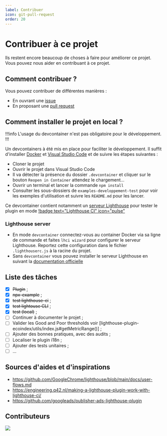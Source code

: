 ```yaml
---
label: Contribuer
icon: git-pull-request
order: 20
---
```


# Contribuer à ce projet

Ils restent encore beaucoup de choses à faire pour améliorer ce projet. Vous pouvez nous aider en contribuant à ce projet.

## Comment contribuer ?

Vous pouvez contribuer de différentes manières :

- En ouvrant une [issue](https://github.com/cnumr/lighthouse-plugin-ecoindex/issues)
- En proposant une [pull request](https://github.com/cnumr/lighthouse-plugin-ecoindex/pulls)

## Comment installer le projet en local ?

!!!info
L'usage du devcontainer n'est pas obligatoire pour le développement.
!!!

Un devcontainers à été mis en place pour faciliter le développement. Il suffit d'installer [Docker](https://www.docker.com/) et [Visual Studio Code](https://code.visualstudio.com/) et de suivre les étapes suivantes :

- Cloner le projet
- Ouvrir le projet dans Visual Studio Code
- Il va détecter la présence du dossier `.devcontainer` et cliquer sur le bouton `Reopen in Container` attendez le chargement...
- Ouvrir un terminal et lancer la commande `npm install`
- Consulter les sous-dossiers de `examples-developpement-test` pour voir les exemples d'utilisation et suivre les `README.md` pour les lancer.

Ce devcontainer contient notamment un [serveur Lighthouse](https://github.com/GoogleChrome/lighthouse-ci/blob/main/docs/server.md) pour tester le plugin en mode [!badge text="Lighthouse CI" icon="pulse"](./guides/3-lighthouse-ci.md)

### Lighthouse server

- En mode `devcontainer` connectez-vous au container Docker via sa ligne de commande et faites `lhci wizard` pour configurer le serveur Lighthouse. Reportez cette configuration dans le fichier `.lighthouserc.js` à la racine du projet.
- Sans `devcontainer` vous pouvez installer le serveur Lighthouse en suivant la [documentation officielle](https://github.com/GoogleChrome/lighthouse-ci/blob/main/docs/server.md)

## Liste des tâches

- [x] ~~Plugin~~ ;
- [x] ~~npx-example~~ ;
- [x] ~~test lighthouse-ci~~ ;
- [x] ~~test lightouse CLI~~ ;
- [x] ~~test (local)~~ ;
- [ ] Continuer à documenter le projet ;
- [ ] Valider les Good and Poor thresholds voir [lighthouse-plugin-ecoindex/utils/index.js#getMetricRange()] ;
- [ ] Ajouter des bonnes pratiques, avec des audits ;
- [ ] Localiser le plugin i18n ;
- [ ] Ajouter des tests unitaires ;
- [ ] ...

## Sources d'aides et d'inspirations

- https://github.com/GoogleChrome/lighthouse/blob/main/docs/user-flows.md
- https://engineering.q42.nl/making-a-lighthouse-plugin-work-with-lighthouse-ci/
- https://github.com/googleads/publisher-ads-lighthouse-plugin

## Contributeurs

<a href="https://github.com/cnumr/lighthouse-plugin-ecoindex/graphs/contributors">
  <img src="https://contrib.rocks/image?repo=cnumr/lighthouse-plugin-ecoindex" />
</a>
